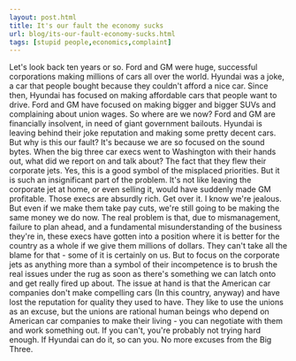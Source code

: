 ```yaml
---
layout: post.html
title: It's our fault the economy sucks
url: blog/its-our-fault-economy-sucks.html
tags: [stupid people,economics,complaint]
---
```

Let's look back ten years or so. Ford and GM were huge, successful corporations making millions of cars all over the world. Hyundai was a joke, a car that people bought because they couldn't afford a nice car. Since then, Hyundai has focused on making affordable cars that people want to drive. Ford and GM have focused on making bigger and bigger SUVs and complaining about union wages. So where are we now? Ford and GM are financially insolvent, in need of giant government bailouts. Hyundai is leaving behind their joke reputation and making some pretty decent cars. But why is this our fault? It's because we are so focused on the sound bytes. When the big three car execs went to Washington with their hands out, what did we report on and talk about? The fact that they flew their corporate jets. Yes, this is a good symbol of the misplaced priorities. But it is such an insignificant part of the problem. It's not like leaving the corporate jet at home, or even selling it, would have suddenly made GM profitable. Those execs are absurdly rich. Get over it. I know we're jealous. But even if we make them take pay cuts, we're still going to be making the same money we do now. The real problem is that, due to mismanagement, failure to plan ahead, and a fundamental misunderstanding of the business they're in, these execs have gotten into a position where it is better for the country as a whole if we give them millions of dollars. They can't take all the blame for that - some of it is certainly on us. But to focus on the corporate jets as anything more than a symbol of their incompetence is to brush the real issues under the rug as soon as there's something we can latch onto and get really fired up about. The issue at hand is that the American car companies don't make compelling cars (In this country, anyway) and have lost the reputation for quality they used to have. They like to use the unions as an excuse, but the unions are rational human beings who depend on American car companies to make their living - you can negotiate with them and work something out. If you can't, you're probably not trying hard enough. If Hyundai can do it, so can you. No more excuses from the Big Three.

